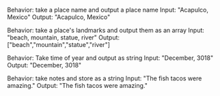 Behavior: take a place name and output a place name
Input: "Acapulco, Mexico"
Output: "Acapulco, Mexico"

Behavior: take a place's landmarks and output them as an array
Input: "beach, mountain, statue, river"
Output: ["beach","mountain","statue","river"]

Behavior: Take time of year and output as string
Input: "December, 3018"
Output: "December, 3018"

Behavior: take notes and store as a string
Input: "The fish tacos were amazing."
Output: "The fish tacos were amazing."
